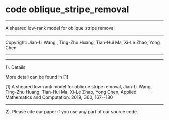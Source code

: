 # code oblique_stripe_removal
********************************************************************************
 A sheared low-rank model for oblique stripe removal
********************************************************************************

 Copyright:     Jian-Li Wang , Ting-Zhu Huang, Tian-Hui Ma, Xi-Le Zhao, Yong Chen
                   
********************************************************************************
********************************************************************************
  1). Details
  
  More detail can be found in [1]

  [1] A sheared low-rank model for oblique stripe removal,
      Jian-Li Wang, Ting-Zhu Huang, Tian-Hui Ma, Xi-Le Zhao, Yong Chen,
      Applied Mathematics and Computation: 2019, 360, 167--180
********************************************************************************

  2). Please cite our paper if you use any part of our source code.
